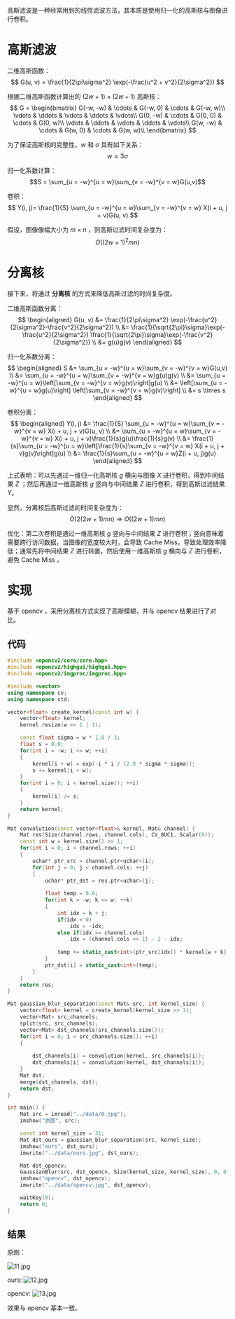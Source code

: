 高斯滤波是一种经常用到的线性滤波方法，其本质是使用归一化的高斯核与图像进行卷积。

# 高斯滤波

二维高斯函数：
$$
G(u, v) = \frac{1}{2\pi\sigma^2} \exp(-\frac{u^2 + v^2}{2\sigma^2})
$$

根据二维高斯函数计算出的 $(2w + 1) \times (2w + 1)$ 高斯核：
$$
G = 
\begin{bmatrix}
G(-w, -w) & \cdots & G(-w, 0) & \cdots & G(-w, w)\\
\vdots & \ddots & \vdots & \ddots & \vdots\\
G(0, -w) & \cdots & G(0, 0) & \cdots & G(0, w)\\
\vdots & \ddots & \vdots & \ddots & \vdots\\
G(w, -w) & \cdots & G(w, 0) & \cdots & G(w, w)\\
\end{bmatrix}
$$

为了保证高斯核的完整性，$w$ 和 $\sigma$ 具有如下关系：
$$w \approx 3\sigma$$

归一化系数计算：
$$S = \sum_{u = -w}^{u = w}\sum_{v = -w}^{v = w}G(u,v)$$

卷积：
$$
Y(i, j)=
\frac{1}{S}
\sum_{u = -w}^{u = w}\sum_{v = -w}^{v = w}
X(i + u, j + v)G(u, v)
$$

假设，图像像幅大小为 $m \times n$ ，则高斯过滤时间复杂度为：
$$O((2w + 1)^2mn)$$

# 分离核

接下来，将通过 **分离核** 的方式来降低高斯过滤的时间复杂度。

二维高斯函数分离：
$$
\begin{aligned}
G(u, v)
&=
\frac{1}{2\pi\sigma^2} \exp(-\frac{u^2}{2\sigma^2}-\frac{v^2}{2\sigma^2}) \\
&=
\frac{1}{\sqrt{2\pi}\sigma}\exp(-\frac{u^2}{2\sigma^2})
\frac{1}{\sqrt{2\pi}\sigma}\exp(-\frac{v^2}{2\sigma^2}) \\
&=
g(u)g(v)
\end{aligned}
$$

归一化系数分离：
$$
\begin{aligned}
S
&=
\sum_{u = -w}^{u = w}\sum_{v = -w}^{v = w}G(u,v) \\
&=
\sum_{u = -w}^{u = w}\sum_{v = -w}^{v = w}g(u)g(v) \\
&=
\sum_{u = -w}^{u = w}\left[\sum_{v = -w}^{v = w}g(v)\right]g(u) \\
&=
\left[\sum_{u = -w}^{u = w}g(u)\right]
\left[\sum_{v = -w}^{v = w}g(v)\right] \\
&=
s \times s
\end{aligned}
$$

卷积分离：
$$
\begin{aligned}
Y(i, j)
&=
\frac{1}{S}
\sum_{u = -w}^{u = w}\sum_{v = -w}^{v = w}
X(i + u, j + v)G(u, v) \\
&=
\sum_{u = -w}^{u = w}\sum_{v = -w}^{v = w}
X(i + u, j + v)\frac{1}{s}g(u)\frac{1}{s}g(v) \\
&=
\frac{1}{s}\sum_{u = -w}^{u = w}\left[\frac{1}{s}\sum_{v = -w}^{v = w}
X(i + u, j + v)g(v)\right]g(u) \\
&=
\frac{1}{s}\sum_{u = -w}^{u = w}Z(i + u, j)g(u) 
\end{aligned}
$$

上式表明：可以先通过一维归一化高斯核 $g$ 横向与图像 $X$ 进行卷积，得到中间结果 $Z$ ；然后再通过一维高斯核 $g$ 竖向与中间结果 $Z$ 进行卷积，得到高斯过滤结果 $Y$。

显然，分离核后高斯过滤的时间复杂度为：
$$O(2(2w + 1)mn) \Rightarrow O((2w + 1)mn)$$

优化：第二次卷积是通过一维高斯核 $g$ 竖向与中间结果 $Z$ 进行卷积；竖向意味着需要跨行访问数据，当图像的宽度较大时，会导致 Cache Miss，导致处理效率降低；通常先将中间结果 $Z$ 进行转置，然后使用一维高斯核 $g$ 横向与 $Z$ 进行卷积，避免 Cache Miss 。

# 实现

基于 opencv ，采用分离核方式实现了高斯模糊，并与 opencv 结果进行了对比。
## 代码

```cpp
#include <opencv2/core/core.hpp>
#include <opencv2/highgui/highgui.hpp>
#include <opencv2/imgproc/imgproc.hpp>

#include <vector>
using namespace cv;
using namespace std;

vector<float> create_kernel(const int w) {
    vector<float> kernel;
    kernel.resize(w << 1 | 1);

    const float sigma = w * 1.0 / 3;
    float s = 0.0;
    for(int i = -w; i <= w; ++i)
    {
        kernel[i + w] = exp(-i * i / (2.0 * sigma * sigma));
        s += kernel[i + w];
    }
    for(int i = 0; i < kernel.size(); ++i)
    {
        kernel[i] /= s;
    }
    return kernel;
}

Mat convolution(const vector<float>& kernel, Mat& channel) {
    Mat res(Size(channel.rows, channel.cols), CV_8UC1, Scalar(0));
    const int w = kernel.size() >> 1;
    for(int i = 0; i < channel.rows; ++i)
    {
        uchar* ptr_src = channel.ptr<uchar>(i);
        for(int j = 0; j < channel.cols; ++j)
        {
            uchar* ptr_dst = res.ptr<uchar>(j);
            
            float temp = 0.0;
            for(int k = -w; k <= w; ++k)
            {
                int idx = k + j;
                if(idx < 0)
                    idx = -idx;
                else if(idx >= channel.cols)
                    idx = (channel.cols << 1) - 2 - idx;
                
                temp += static_cast<int>(ptr_src[idx]) * kernel[w + k];
            }
            ptr_dst[i] = static_cast<int>(temp);
        }
    }
    return res;
}

Mat gaussian_blur_separation(const Mat& src, int kernel_size) {
    vector<float> kernel = create_kernel(kernel_size >> 1);
    vector<Mat> src_channels;
    split(src, src_channels);
    vector<Mat> dst_channels(src_channels.size());
    for(int i = 0; i < src_channels.size(); ++i)
    {
        
        dst_channels[i] = convolution(kernel, src_channels[i]);
        dst_channels[i] = convolution(kernel, dst_channels[i]);
    }
    Mat dst;
    merge(dst_channels, dst);
    return dst;
}

int main() {
    Mat src = imread("../data/0.jpg");
    imshow("原图", src);

    const int kernel_size = 31;
    Mat dst_ours = gaussian_blur_separation(src, kernel_size);
    imshow("ours", dst_ours);
    imwrite("../data/ours.jpg", dst_ours);

    Mat dst_opencv;
    GaussianBlur(src, dst_opencv, Size(kernel_size, kernel_size), 0, 0);
    imshow("opencv", dst_opencv);
    imwrite("../data/opencv.jpg", dst_opencv);

    waitKey(0);
    return 0;
}
```
## 结果

原图：

![11.jpg](http://localhost:8080/blog/api/v1/image/11)

ours:
![12.jpg](http://localhost:8080/blog/api/v1/image/12)

opencv:
![13.jpg](http://localhost:8080/blog/api/v1/image/13)

效果与 opencv 基本一致。

